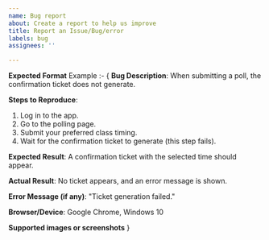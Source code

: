 ```yaml
---
name: Bug report
about: Create a report to help us improve
title: Report an Issue/Bug/error
labels: bug
assignees: ''

---
```


**Expected Format**
Example :-
{
**Bug Description**:
When submitting a poll, the confirmation ticket does not generate.

**Steps to Reproduce**:
1. Log in to the app.
2. Go to the polling page.
3. Submit your preferred class timing.
4. Wait for the confirmation ticket to generate (this step fails).

**Expected Result**:
A confirmation ticket with the selected time should appear.

**Actual Result**:
No ticket appears, and an error message is shown.

**Error Message (if any)**:
"Ticket generation failed."

**Browser/Device**:
Google Chrome, Windows 10

**Supported images or screenshots**
}
